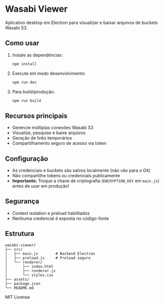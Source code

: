 # Wasabi Viewer

Aplicativo desktop em Electron para visualizar e baixar arquivos de buckets Wasabi S3.

## Como usar

1. Instale as dependências:

   ```bash
   npm install
   ```

2. Execute em modo desenvolvimento:

   ```bash
   npm run dev
   ```

3. Para build/produção:

   ```bash
   npm run build
   ```

## Recursos principais

- Gerencie múltiplas conexões Wasabi S3
- Visualize, pesquise e baixe arquivos
- Geração de links temporários
- Compartilhamento seguro de acesso via token

## Configuração

- As credenciais e buckets são salvos localmente (não vão para o Git)
- Não compartilhe tokens ou credenciais publicamente
- **Importante:** Troque a chave de criptografia (`ENCRYPTION_KEY` em `main.js`) antes de usar em produção!

## Segurança

- Context isolation e preload habilitados
- Nenhuma credencial é exposta no código-fonte

## Estrutura

```
wasabi-viewer/
├── src/
│   ├── main.js        # Backend Electron
│   ├── preload.js     # Preload seguro
│   └── renderer/
│       ├── index.html
│       ├── renderer.js
│       └── styles.css
├── assets/
├── package.json
└── README.md
```

MIT License

